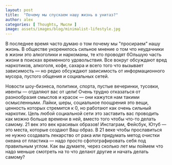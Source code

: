 ```yaml
---
layout: post
title:  "Почему мы спускаем нашу жизнь в унитаз?"
author: alex
categories: [ Thoughts, Мысли ]
image: assets/images/blog/minimalist-lifestyle.jpg
---
```


В последнее время часто думаю о том почему мы "просираем" нашу жизнь. В обществе укоренилось сильное мнение о том что неудачники в жизни это алкоголики и наркоманы, те кто проводят бОльшую часть жизни в поисках временного удовольствия. Все вокруг обсуждают вред наркотиков, алкоголя, кофе, сахара и всего того что вызывает зависимость — но редко обсуждают зависимость от информационного мусора, пустого общения и социальных сетей.

Новости шоу-бизнеса, политики, спорта, пустые вечеринки, тусовки, ивенты — отдаляют вас от цели! Очень трудно отказаться от разнообразия смыслов и красок — они кажутся нам такими осмысленными. Лайки, шеры, социальное поощрения это вещи, ценность которых стремится к 0, но работают как очень сильный наркотик. Цель любой социальной сети это заставить вас проводить как можно больше времени в ней, вместо того чтобы что-то делать самому. 21 век это век красивых образов! Инстаграм, Фейсбук, Ютуб — это места, которые создают Ваш образ. В 21 веке чтобы прославиться не нужно создавать лекарство от рака или придумать метод очистки океана от пластика — надо просто сфотографировать себя под правильным углом. Как вы думаете, через сколько лет мы поймем что надо меньше смотреть на то что делают другие и начать делать самому?
